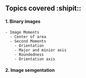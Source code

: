 ## Topics covered :shipit::
#### 1.  Binary images
    - Image Moments
      - Center of area
      - Second Moments
        - Orientation
        - Major and minior axis
        - Roundedness
        - Orientation axis
        
      
#### 2.  Image semgentation

